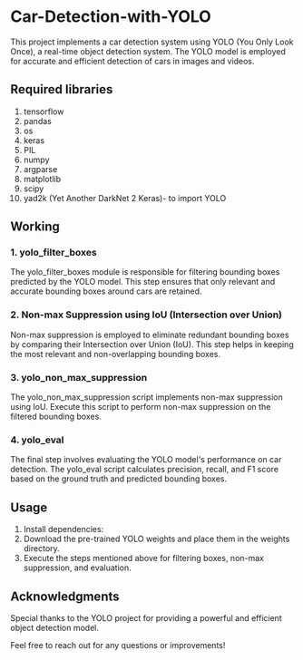 # Car-Detection-with-YOLO
This project implements a car detection system using YOLO (You Only Look Once), a real-time object detection system. The YOLO model is employed for accurate and efficient detection of cars in images and videos.

## Required libraries

1. tensorflow
2. pandas
3. os
4. keras
5. PIL
6. numpy
7. argparse
8. matplotlib
9. scipy
10. yad2k (Yet Another DarkNet 2 Keras)- to import YOLO

## Working
### 1. yolo_filter_boxes
The yolo_filter_boxes module is responsible for filtering bounding boxes predicted by the YOLO model. This step ensures that only relevant and accurate bounding boxes around cars are retained.

### 2. Non-max Suppression using IoU (Intersection over Union)
Non-max suppression is employed to eliminate redundant bounding boxes by comparing their Intersection over Union (IoU). This step helps in keeping the most relevant and non-overlapping bounding boxes.

### 3. yolo_non_max_suppression
The yolo_non_max_suppression script implements non-max suppression using IoU. Execute this script to perform non-max suppression on the filtered bounding boxes.

### 4. yolo_eval
The final step involves evaluating the YOLO model's performance on car detection. The yolo_eval script calculates precision, recall, and F1 score based on the ground truth and predicted bounding boxes.

## Usage
1. Install dependencies:
2. Download the pre-trained YOLO weights and place them in the weights directory.
3. Execute the steps mentioned above for filtering boxes, non-max suppression, and evaluation.

## Acknowledgments
Special thanks to the YOLO project for providing a powerful and efficient object detection model.

Feel free to reach out for any questions or improvements!
